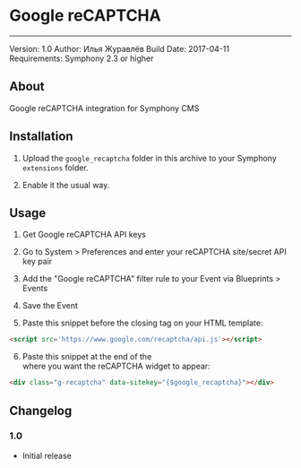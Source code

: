 # Google reCAPTCHA
-----------

Version: 1.0
Author: Илья Журавлёв
Build Date: 2017-04-11  
Requirements: Symphony 2.3 or higher

## About

Google reCAPTCHA integration for Symphony CMS


## Installation

1. Upload the `google_recaptcha` folder in this archive to your Symphony `extensions` folder.

2. Enable it the usual way.


## Usage

1. Get Google reCAPTCHA API keys

2. Go to System > Preferences and enter your reCAPTCHA site/secret API key pair

3. Add the "Google reCAPTCHA" filter rule to your Event via Blueprints > Events

4. Save the Event

5. Paste this snippet before the closing </head> tag on your HTML template:

```HTML    
<script src='https://www.google.com/recaptcha/api.js'></script>
```

6. Paste this snippet at the end of the <form> where you want the reCAPTCHA widget to appear:

```HTML    
<div class="g-recaptcha" data-sitekey="{$google_recaptcha}"></div>
```


## Changelog

### 1.0
 - Initial release

